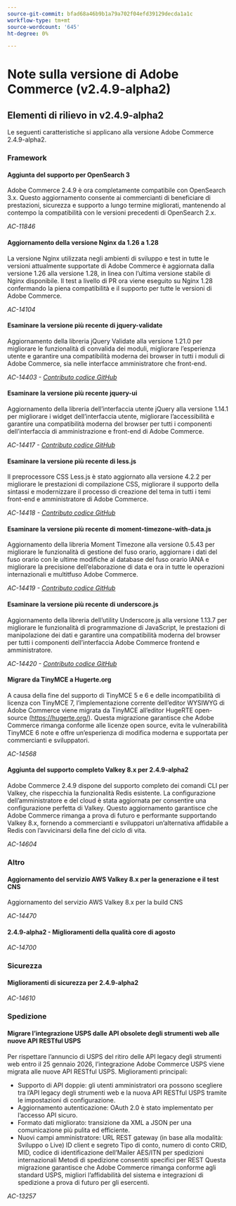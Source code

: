 ```yaml
---
source-git-commit: bfad68a46b9b1a79a702f04efd39129decda1a1c
workflow-type: tm+mt
source-wordcount: '645'
ht-degree: 0%

---
```

# Note sulla versione di Adobe Commerce (v2.4.9-alpha2)

## Elementi di rilievo in v2.4.9-alpha2

Le seguenti caratteristiche si applicano alla versione Adobe Commerce 2.4.9-alpha2.

### Framework

#### Aggiunta del supporto per OpenSearch 3

Adobe Commerce 2.4.9 è ora completamente compatibile con OpenSearch 3.x. Questo aggiornamento consente ai commercianti di beneficiare di prestazioni, sicurezza e supporto a lungo termine migliorati, mantenendo al contempo la compatibilità con le versioni precedenti di OpenSearch 2.x.

_AC-11846_

#### Aggiornamento della versione Nginx da 1.26 a 1.28

La versione Nginx utilizzata negli ambienti di sviluppo e test in tutte le versioni attualmente supportate di Adobe Commerce è aggiornata dalla versione 1.26 alla versione 1.28, in linea con l’ultima versione stabile di Nginx disponibile.
Il test a livello di PR ora viene eseguito su Nginx 1.28 confermando la piena compatibilità e il supporto per tutte le versioni di Adobe Commerce.

_AC-14104_

#### Esaminare la versione più recente di jquery-validate

Aggiornamento della libreria jQuery Validate alla versione 1.21.0 per migliorare le funzionalità di convalida dei moduli, migliorare l’esperienza utente e garantire una compatibilità moderna dei browser in tutti i moduli di Adobe Commerce, sia nelle interfacce amministratore che front-end.

_AC-14403 - [Contributo codice GitHub](https://github.com/magento/magento2/commit/98b2848a)_

#### Esaminare la versione più recente jquery-ui

Aggiornamento della libreria dell’interfaccia utente jQuery alla versione 1.14.1 per migliorare i widget dell’interfaccia utente, migliorare l’accessibilità e garantire una compatibilità moderna del browser per tutti i componenti dell’interfaccia di amministrazione e front-end di Adobe Commerce.

_AC-14417 - [Contributo codice GitHub](https://github.com/magento/magento2/commit/77c589a6)_

#### Esaminare la versione più recente di less.js

Il preprocessore CSS Less.js è stato aggiornato alla versione 4.2.2 per migliorare le prestazioni di compilazione CSS, migliorare il supporto della sintassi e modernizzare il processo di creazione del tema in tutti i temi front-end e amministratore di Adobe Commerce.

_AC-14418 - [Contributo codice GitHub](https://github.com/magento/magento2/commit/98b2848a)_

#### Esaminare la versione più recente di moment-timezone-with-data.js

Aggiornamento della libreria Moment Timezone alla versione 0.5.43 per migliorare le funzionalità di gestione del fuso orario, aggiornare i dati del fuso orario con le ultime modifiche al database del fuso orario IANA e migliorare la precisione dell’elaborazione di data e ora in tutte le operazioni internazionali e multitfuso Adobe Commerce.

_AC-14419 - [Contributo codice GitHub](https://github.com/magento/magento2/commit/98b2848a)_

#### Esaminare la versione più recente di underscore.js

Aggiornamento della libreria dell’utility Underscore.js alla versione 1.13.7 per migliorare le funzionalità di programmazione di JavaScript, le prestazioni di manipolazione dei dati e garantire una compatibilità moderna del browser per tutti i componenti dell’interfaccia Adobe Commerce frontend e amministratore.

_AC-14420 - [Contributo codice GitHub](https://github.com/magento/magento2/commit/98b2848a)_

#### Migrare da TinyMCE a Hugerte.org

A causa della fine del supporto di TinyMCE 5 e 6 e delle incompatibilità di licenza con TinyMCE 7, l’implementazione corrente dell’editor WYSIWYG di Adobe Commerce viene migrata da TinyMCE all’editor HugeRTE open-source (https://hugerte.org/).
Questa migrazione garantisce che Adobe Commerce rimanga conforme alle licenze open source, evita le vulnerabilità TinyMCE 6 note e offre un’esperienza di modifica moderna e supportata per commercianti e sviluppatori.

_AC-14568_

#### Aggiunta del supporto completo Valkey 8.x per 2.4.9-alpha2

Adobe Commerce 2.4.9 dispone del supporto completo dei comandi CLI per Valkey, che rispecchia la funzionalità Redis esistente. La configurazione dell’amministratore e del cloud è stata aggiornata per consentire una configurazione perfetta di Valkey.
Questo aggiornamento garantisce che Adobe Commerce rimanga a prova di futuro e performante supportando Valkey 8.x, fornendo a commercianti e sviluppatori un’alternativa affidabile a Redis con l’avvicinarsi della fine del ciclo di vita.

_AC-14604_

### Altro

#### Aggiornamento del servizio AWS Valkey 8.x per la generazione e il test CNS

Aggiornamento del servizio AWS Valkey 8.x per la build CNS

_AC-14470_

#### 2.4.9-alpha2 - Miglioramenti della qualità core di agosto

_AC-14700_

### Sicurezza

#### Miglioramenti di sicurezza per 2.4.9-alpha2

_AC-14610_

### Spedizione

#### Migrare l’integrazione USPS dalle API obsolete degli strumenti web alle nuove API RESTful USPS

Per rispettare l’annuncio di USPS del ritiro delle API legacy degli strumenti web entro il 25 gennaio 2026, l’integrazione Adobe Commerce USPS viene migrata alle nuove API RESTful USPS.
Miglioramenti principali:
- Supporto di API doppie: gli utenti amministratori ora possono scegliere tra l’API legacy degli strumenti web e la nuova API RESTful USPS tramite le impostazioni di configurazione.
- Aggiornamento autenticazione: OAuth 2.0 è stato implementato per l’accesso API sicuro.
- Formato dati migliorato: transizione da XML a JSON per una comunicazione più pulita ed efficiente.
- Nuovi campi amministratore:
URL REST gateway (in base alla modalità: Sviluppo o Live)
ID client e segreto
Tipo di conto, numero di conto
CRID, MID, codice di identificazione dell’Mailer
AES/ITN per spedizioni internazionali
Metodi di spedizione consentiti specifici per REST
Questa migrazione garantisce che Adobe Commerce rimanga conforme agli standard USPS, migliori l’affidabilità del sistema e integrazioni di spedizione a prova di futuro per gli esercenti.

_AC-13257_
